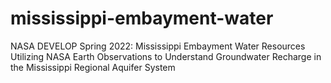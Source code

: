 # mississippi-embayment-water
NASA DEVELOP Spring 2022: Mississippi Embayment Water Resources  Utilizing NASA Earth Observations to Understand Groundwater Recharge in the Mississippi Regional Aquifer System
